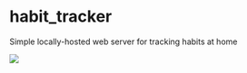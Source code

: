 # habit_tracker

Simple locally-hosted web server for tracking habits at home

![](https://github.com/joshdellaz/habit_tracker/demo.gif)
